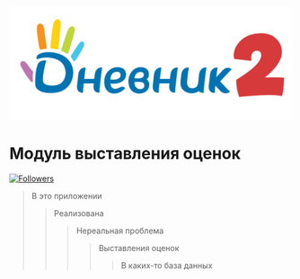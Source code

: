  ![](https://github.com/SaneKCLOFF/CourseProject2/blob/main/WPF_EF_MVVM_SA_Proj/WPF_EF_MVVM_SA_Proj/Resources/Images/WorkWindowTitle.png)
# Модуль выставления оценок

[![Followers](https://img.shields.io/github/followers/SaneKCLOFF?color=red&style=for-the-badge)](https://github.com/SaneKCLOFF)



> В это приложении
 >> Реализована
 >>> Нереальная проблема
 >>>> Выставления оценок
 >>>>> В каких-то база данных


